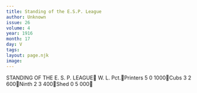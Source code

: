 ```yaml
---
title: Standing of the E.S.P. League
author: Unknown
issue: 26
volume: 4
year: 1916
month: 17
day: V
tags:
layout: page.njk
image:
---
```

STANDING OF THE E. S. P. LEAGUE		W. L. Pct.Printers 	5   0  1000Cubs		3   2   600Ninth	2   3   400Shed		0   5   000
